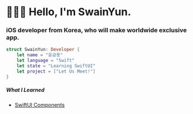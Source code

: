 # 🧑🏻‍💻 Hello, I'm SwainYun.
### iOS developer from Korea, who will make worldwide exclusive app.

```Swift
struct SwainYun: Developer {
    let name = "윤금용"
    let language = "Swift"
    let state = "Learning SwiftUI"
    let project = ["Let Us Meet!"]
}
```

##### What I Learned
  * [SwiftUI Components](https://github.com/Remaked-Swain/SwiftUIComponents.git)
